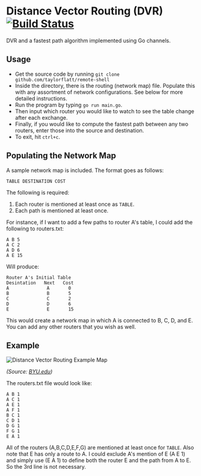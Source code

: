 # Distance Vector Routing (DVR) [![Build Status](https://travis-ci.org/taylorflatt/go-distance-vector-routing.svg?branch=master)](https://travis-ci.org/taylorflatt/go-distance-vector-routing)
DVR and a fastest path algorithm implemented using Go channels.

## Usage
* Get the source code by running `git clone github.com/taylorflatt/remote-shell`
* Inside the directory, there is the routing (network map) file. Populate this with any assortment of network configurations. See below for more detailed instructions.
* Run the program by typing `go run main.go`.
* Then input which router you would like to watch to see the table change after each exchange.
* Finally, if you would like to compute the fastest path between any two routers, enter those into the source and destination.
* To exit, hit `ctrl+c`.

## Populating the Network Map
A sample network map is included. The format goes as follows:

`TABLE DESTINATION COST`

The following is required:
1. Each router is mentioned at least once as `TABLE`.
2. Each path is mentioned at least once.

For instance, if I want to add a few paths to router A's table, I could add the following to routers.txt:

```
A B 5
A C 2
A D 6
A E 15
```

Will produce:

```
Router A's Initial Table
Desintation   Next   Cost
A              A       0
B              B       5
C              C       2
D              D       6
E              E       15
```

This would create a network map in which A is connected to B, C, D, and E. You can add any other routers that you wish as well.

## Example

![Distance Vector Routing Example Map](http://www.cs.bu.edu/fac/byers/courses/791/F99/scribe_notes/fig1.gif)

_(Source: [BYU.edu](http://www.cs.bu.edu/fac/byers/courses/791/F99/scribe_notes/cs791-notes-990923.html))_

The routers.txt file would look like:
```
A B 1
A C 1
A E 1
A F 1
B C 1
C D 1
D G 1
F G 1
E A 1
```

All of the routers (A,B,C,D,E,F,G) are mentioned at least once for `TABLE`. Also note that E has only a route to A. I could exclude A's mention of E (A E 1) and simply use (E A 1) to define both the router E and the path from A to E. So the 3rd line is not necessary. 
